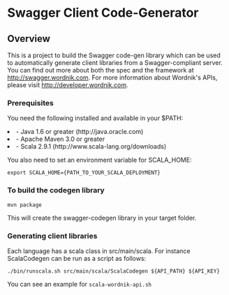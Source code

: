# Swagger Client Code-Generator

## Overview
This is a project to build the Swagger code-gen library which can be used to automatically
generate client libraries from a Swagger-compliant server.  You can find out more about both 
the spec and the framework at http://swagger.wordnik.com.  For more information about Wordnik's 
APIs, please visit http://developer.wordnik.com.  

### Prerequisites
You need the following installed and available in your $PATH:

<li>- Java 1.6 or greater (http://java.oracle.com)

<li>- Apache Maven 3.0 or greater

<li>- Scala 2.9.1  (http://www.scala-lang.org/downloads)

You also need to set an environment variable for SCALA_HOME:

```
export SCALA_HOME={PATH_TO_YOUR_SCALA_DEPLOYMENT}
```

### To build the codegen library

```
mvn package
```

This will create the swagger-codegen library in your target folder.  

### Generating client libraries
Each language has a scala class in src/main/scala.  For instance ScalaCodegen can be run as a script as follows:

```
./bin/runscala.sh src/main/scala/ScalaCodegen ${API_PATH} ${API_KEY}
```

You can see an example for `scala-wordnik-api.sh` 
